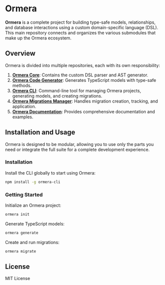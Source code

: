 # Ormera

**Ormera** is a complete project for building type-safe models, relationships, and database interactions using a custom domain-specific language (DSL). This main repository connects and organizes the various submodules that make up the Ormera ecosystem.

## Overview

Ormera is divided into multiple repositories, each with its own responsibility:

1. **[Ormera Core](https://github.com/ORMEra/ormera-core)**: Contains the custom DSL parser and AST generator.
2. **[Ormera Code Generator](https://github.com/ORMEra/ormera-codegen)**: Generates TypeScript models with type-safe methods.
3. **[Ormera CLI](https://github.com/ORMEra/ormera-cli)**: Command-line tool for managing Ormera projects, generating models, and creating migrations.
4. **[Ormera Migrations Manager](https://github.com/ORMEra/ormera-migrations)**: Handles migration creation, tracking, and application.
5. **[Ormera Documentation](https://github.com/ORMEra/ormera-docs)**: Provides comprehensive documentation and examples.

## Installation and Usage

Ormera is designed to be modular, allowing you to use only the parts you need or integrate the full suite for a complete development experience.

### Installation
Install the CLI globally to start using Ormera:
```bash
npm install -g ormera-cli
```

### Getting Started
Initialize an Ormera project:
```bash
ormera init
```

Generate TypeScript models:
```bash
ormera generate
```

Create and run migrations:
```bash
ormera migrate
```

## License
MIT License
